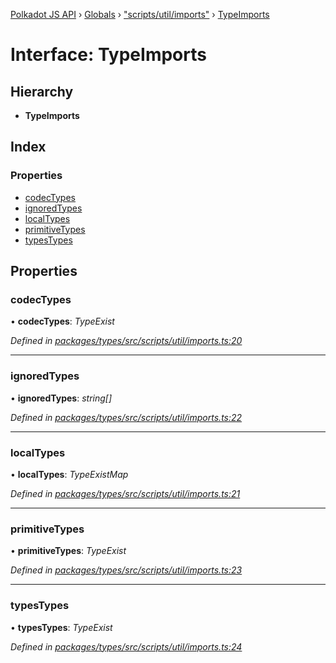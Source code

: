 [Polkadot JS API](../README.md) › [Globals](../globals.md) › ["scripts/util/imports"](../modules/_scripts_util_imports_.md) › [TypeImports](_scripts_util_imports_.typeimports.md)

# Interface: TypeImports

## Hierarchy

* **TypeImports**

## Index

### Properties

* [codecTypes](_scripts_util_imports_.typeimports.md#codectypes)
* [ignoredTypes](_scripts_util_imports_.typeimports.md#ignoredtypes)
* [localTypes](_scripts_util_imports_.typeimports.md#localtypes)
* [primitiveTypes](_scripts_util_imports_.typeimports.md#primitivetypes)
* [typesTypes](_scripts_util_imports_.typeimports.md#typestypes)

## Properties

###  codecTypes

• **codecTypes**: *TypeExist*

*Defined in [packages/types/src/scripts/util/imports.ts:20](https://github.com/polkadot-js/api/blob/eade586044/packages/types/src/scripts/util/imports.ts#L20)*

___

###  ignoredTypes

• **ignoredTypes**: *string[]*

*Defined in [packages/types/src/scripts/util/imports.ts:22](https://github.com/polkadot-js/api/blob/eade586044/packages/types/src/scripts/util/imports.ts#L22)*

___

###  localTypes

• **localTypes**: *TypeExistMap*

*Defined in [packages/types/src/scripts/util/imports.ts:21](https://github.com/polkadot-js/api/blob/eade586044/packages/types/src/scripts/util/imports.ts#L21)*

___

###  primitiveTypes

• **primitiveTypes**: *TypeExist*

*Defined in [packages/types/src/scripts/util/imports.ts:23](https://github.com/polkadot-js/api/blob/eade586044/packages/types/src/scripts/util/imports.ts#L23)*

___

###  typesTypes

• **typesTypes**: *TypeExist*

*Defined in [packages/types/src/scripts/util/imports.ts:24](https://github.com/polkadot-js/api/blob/eade586044/packages/types/src/scripts/util/imports.ts#L24)*

